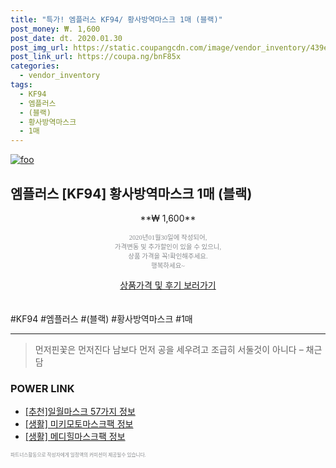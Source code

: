 ```yaml
--- 
title: "특가! 엠플러스 KF94/ 황사방역마스크 1매 (블랙)" 
post_money: ₩. 1,600 
post_date: dt. 2020.01.30 
post_img_url: https://static.coupangcdn.com/image/vendor_inventory/439e/a04f9119de5d1d5190cb206092103bf659257353374e9bafbea7a0213069.jpg 
post_link_url: https://coupa.ng/bnF85x 
categories: 
  - vendor_inventory 
tags: 
  - KF94 
  - 엠플러스 
  - (블랙) 
  - 황사방역마스크 
  - 1매 
--- 
```

[![foo](https://static.coupangcdn.com/image/vendor_inventory/439e/a04f9119de5d1d5190cb206092103bf659257353374e9bafbea7a0213069.jpg)](https://coupa.ng/bnF85x) 

## 엠플러스 [KF94] 황사방역마스크 1매 (블랙) 
<p style="text-align: center;">**₩ 1,600**</p> 
<p style="text-align: center;"><span style="color: #898c8f; font-family: Georgia,Times,serif; font-size: 0.75em;">2020년01월30일에 작성되어, <br>가격변동 및 추가할인이 있을 수 있으니,<br> 상품 가격을 꼭!확인해주세요.<br>행복하세요~</span> 
</p>	 
<div markdown="0" style="text-align: center;"><a href="https://coupa.ng/bnF85x" class="btn btn--success">상품가격 및 후기 보러가기</a></div> 
<br><br> 
  #KF94 #엠플러스 #(블랙) #황사방역마스크 #1매 
<hr> 

> 먼저핀꽃은 먼저진다  남보다 먼저 공을 세우려고 조급히 서둘것이 아니다 – 채근담 


### POWER LINK

* <a href="https://blog.naver.com/fasyy4321/221785366804" target="_blank">[추천]일월마스크 57가지 정보</a>
* <a href="https://blog.naver.com/fasyy4321/221761189332" target="_blank"> [생활] 미키모토마스크팩 정보 </a>
* <a href="https://blog.naver.com/sakai111/221765064212" target="_blank"> [생활] 메디힐마스크팩 정보 </a>

<span style="color: #898c8f; font-family: Georgia,Times,serif; font-size: 0.55em;">파트너스활동으로 작성자에게 일정액의 커미션이 제공될수 있습니다.</span> 

